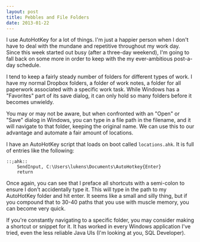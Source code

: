 ```yaml
---
layout: post
title: Pebbles and File Folders
date: 2013-01-22
---
```


I use AutoHotKey for a lot of things. I'm just a happier person when I don't have to deal with the mundane and repetitive throughout my work day. Since this week started out busy (after a three-day weekend), I'm going to fall back on some more in order to keep with the my ever-ambitious post-a-day schedule. 

I tend to keep a fairly steady number of folders for different types of work. I have my normal Dropbox folders, a folder of work notes, a folder for all paperwork associated with a specific work task. While Windows has a "Favorites" part of its save dialog, it can only hold so many folders before it becomes unwieldy.

You may or may not be aware, but when confronted with an "Open" or "Save" dialog in Windows, you can type in a file path in the filename, and it will navigate to that folder, keeping the original name. We can use this to our advantage and automate a fair amount of locations.

I have an AutoHotKey script that loads on boot called `locations.ahk`. It is full of entries like the following:

	::;ahk::
		SendInput, C:\Users\lukens\Documents\AutoHotkey{Enter}
		return

Once again, you can see that I preface all shortcuts with a semi-colon to ensure I don't accidentally type it. This will type in the path to my AutoHotKey folder and hit enter. It seems like a small and silly thing, but if you compound that to 30-40 paths that you use with muscle memory, you can become very quick. 

If you're constantly navigating to a specific folder, you may consider making a shortcut or snippet for it. It has worked in every Windows application I've tried, even the less reliable Java UIs (I'm looking at you, SQL Developer).
